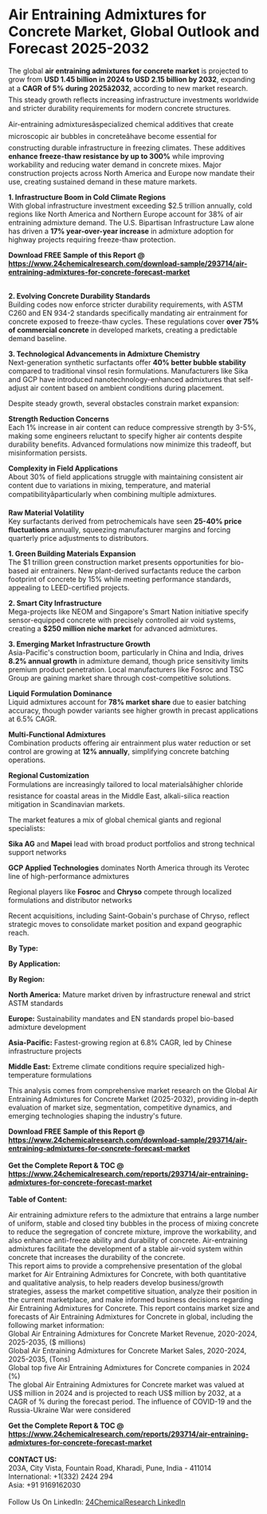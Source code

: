 <h1>Air Entraining Admixtures for Concrete Market, Global Outlook and Forecast 2025-2032</h1><p>The global <strong>air entraining admixtures for concrete market</strong> is projected to grow from <strong>USD 1.45 billion in 2024 to USD 2.15 billion by 2032</strong>, expanding at a <strong>CAGR of 5% during 2025â2032</strong>, according to new market research. This steady growth reflects increasing infrastructure investments worldwide and stricter durability requirements for modern concrete structures.</p><p>Air-entraining admixturesâspecialized chemical additives that create microscopic air bubbles in concreteâhave become essential for constructing durable infrastructure in freezing climates. These additives <strong>enhance freeze-thaw resistance by up to 300%</strong> while improving workability and reducing water demand in concrete mixes. Major construction projects across North America and Europe now mandate their use, creating sustained demand in these mature markets.</p><p><strong>1. Infrastructure Boom in Cold Climate Regions</strong><br>
With global infrastructure investment exceeding $2.5 trillion annually, cold regions like North America and Northern Europe account for 38% of air entraining admixture demand. The U.S. Bipartisan Infrastructure Law alone has driven a <strong>17% year-over-year increase</strong> in admixture adoption for highway projects requiring freeze-thaw protection.</p><div><b>Download FREE Sample of this Report @ 
            <a href="https://www.24chemicalresearch.com/download-sample/293714/air-entraining-admixtures-for-concrete-forecast-market">
            https://www.24chemicalresearch.com/download-sample/293714/air-entraining-admixtures-for-concrete-forecast-market</a></b></div><br><p><strong>2. Evolving Concrete Durability Standards</strong><br>
Building codes now enforce stricter durability requirements, with ASTM C260 and EN 934-2 standards specifically mandating air entrainment for concrete exposed to freeze-thaw cycles. These regulations cover <strong>over 75% of commercial concrete</strong> in developed markets, creating a predictable demand baseline.</p><p><strong>3. Technological Advancements in Admixture Chemistry</strong><br>
Next-generation synthetic surfactants offer <strong>40% better bubble stability</strong> compared to traditional vinsol resin formulations. Manufacturers like Sika and GCP have introduced nanotechnology-enhanced admixtures that self-adjust air content based on ambient conditions during placement.</p><p>Despite steady growth, several obstacles constrain market expansion:</p><p><strong>Strength Reduction Concerns</strong><br>
	Each 1% increase in air content can reduce compressive strength by 3-5%, making some engineers reluctant to specify higher air contents despite durability benefits. Advanced formulations now minimize this tradeoff, but misinformation persists.</p><p><strong>Complexity in Field Applications</strong><br>
	About 30% of field applications struggle with maintaining consistent air content due to variations in mixing, temperature, and material compatibilityâparticularly when combining multiple admixtures.</p><p><strong>Raw Material Volatility</strong><br>
	Key surfactants derived from petrochemicals have seen <strong>25-40% price fluctuations</strong> annually, squeezing manufacturer margins and forcing quarterly price adjustments to distributors.</p><p><strong>1. Green Building Materials Expansion</strong><br>
The $1 trillion green construction market presents opportunities for bio-based air entrainers. New plant-derived surfactants reduce the carbon footprint of concrete by 15% while meeting performance standards, appealing to LEED-certified projects.</p><p><strong>2. Smart City Infrastructure</strong><br>
Mega-projects like NEOM and Singapore's Smart Nation initiative specify sensor-equipped concrete with precisely controlled air void systems, creating a <strong>$250 million niche market</strong> for advanced admixtures.</p><p><strong>3. Emerging Market Infrastructure Growth</strong><br>
Asia-Pacific's construction boom, particularly in China and India, drives <strong>8.2% annual growth</strong> in admixture demand, though price sensitivity limits premium product penetration. Local manufacturers like Fosroc and TSC Group are gaining market share through cost-competitive solutions.</p><p><strong>Liquid Formulation Dominance</strong><br>
	Liquid admixtures account for <strong>78% market share</strong> due to easier batching accuracy, though powder variants see higher growth in precast applications at 6.5% CAGR.</p><p><strong>Multi-Functional Admixtures</strong><br>
	Combination products offering air entrainment plus water reduction or set control are growing at <strong>12% annually</strong>, simplifying concrete batching operations.</p><p><strong>Regional Customization</strong><br>
	Formulations are increasingly tailored to local materialsâhigher chloride resistance for coastal areas in the Middle East, alkali-silica reaction mitigation in Scandinavian markets.</p><p>The market features a mix of global chemical giants and regional specialists:</p><p><strong>Sika AG</strong> and <strong>Mapei</strong> lead with broad product portfolios and strong technical support networks</p><p><strong>GCP Applied Technologies</strong> dominates North America through its Verotec line of high-performance admixtures</p><p>Regional players like <strong>Fosroc</strong> and <strong>Chryso</strong> compete through localized formulations and distributor networks</p><p>Recent acquisitions, including Saint-Gobain's purchase of Chryso, reflect strategic moves to consolidate market position and expand geographic reach.</p><p><strong>By Type:</strong></p><p><strong>By Application:</strong></p><p><strong>By Region:</strong></p><p><strong>North America:</strong> Mature market driven by infrastructure renewal and strict ASTM standards</p><p><strong>Europe:</strong> Sustainability mandates and EN standards propel bio-based admixture development</p><p><strong>Asia-Pacific:</strong> Fastest-growing region at 6.8% CAGR, led by Chinese infrastructure projects</p><p><strong>Middle East:</strong> Extreme climate conditions require specialized high-temperature formulations</p><p>This analysis comes from comprehensive market research on the Global Air Entraining Admixtures for Concrete Market (2025-2032), providing in-depth evaluation of market size, segmentation, competitive dynamics, and emerging technologies shaping the industry's future.</p><div><b>Download FREE Sample of this Report @ 
            <a href="https://www.24chemicalresearch.com/download-sample/293714/air-entraining-admixtures-for-concrete-forecast-market">
            https://www.24chemicalresearch.com/download-sample/293714/air-entraining-admixtures-for-concrete-forecast-market</a></b></div><br><div><b>Get the Complete Report & TOC @ 
            <a href="https://www.24chemicalresearch.com/reports/293714/air-entraining-admixtures-for-concrete-forecast-market">
            https://www.24chemicalresearch.com/reports/293714/air-entraining-admixtures-for-concrete-forecast-market</a></b></div><br>
            <b>Table of Content:</b><p>Air entraining admixture refers to the admixture that entrains a large number of uniform, stable and closed tiny bubbles in the process of mixing concrete to reduce the segregation of concrete mixture, improve the workability, and also enhance anti-freeze ability and durability of concrete. Air-entraining admixtures facilitate the development of a stable air-void system within concrete that increases the durability of the concrete.<br />
This report aims to provide a comprehensive presentation of the global market for Air Entraining Admixtures for Concrete, with both quantitative and qualitative analysis, to help readers develop business/growth strategies, assess the market competitive situation, analyze their position in the current marketplace, and make informed business decisions regarding Air Entraining Admixtures for Concrete. This report contains market size and forecasts of Air Entraining Admixtures for Concrete in global, including the following market information:<br />
Global Air Entraining Admixtures for Concrete Market Revenue, 2020-2024, 2025-2035, ($ millions)<br />
Global Air Entraining Admixtures for Concrete Market Sales, 2020-2024, 2025-2035, (Tons)<br />
Global top five Air Entraining Admixtures for Concrete companies in 2024 (%)<br />
The global Air Entraining Admixtures for Concrete market was valued at US$ million in 2024 and is projected to reach US$ million by 2032, at a CAGR of % during the forecast period. The influence of COVID-19 and the Russia-Ukraine War were considered </p><div><b>Get the Complete Report & TOC @ 
            <a href="https://www.24chemicalresearch.com/reports/293714/air-entraining-admixtures-for-concrete-forecast-market">
            https://www.24chemicalresearch.com/reports/293714/air-entraining-admixtures-for-concrete-forecast-market</a></b></div><br><b>CONTACT US:</b><br>
            203A, City Vista, Fountain Road, Kharadi, Pune, India - 411014<br>
            International: +1(332) 2424 294<br>
            Asia: +91 9169162030 <br><br>
            Follow Us On LinkedIn: <a href="https://www.linkedin.com/company/24chemicalresearch/">24ChemicalResearch LinkedIn</a>
